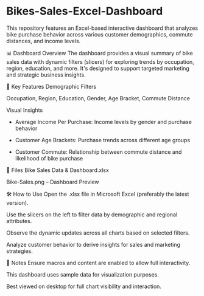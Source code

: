 # Bikes-Sales-Excel-Dashboard
This repository features an Excel-based interactive dashboard that analyzes bike purchase behavior across various customer demographics, commute distances, and income levels.

📊 Dashboard Overview
The dashboard provides a visual summary of bike sales data with dynamic filters (slicers) for exploring trends by occupation, region, education, and more. It's designed to support targeted marketing and strategic business insights.


🧾 Key Features
Demographic Filters

Occupation, Region, Education, Gender, Age Bracket, Commute Distance

Visual Insights

- Average Income Per Purchase: Income levels by gender and purchase behavior

- Customer Age Brackets: Purchase trends across different age groups

- Customer Commute: Relationship between commute distance and likelihood of bike purchase

📁 Files
Bike Sales Data & Dashboard.xlsx 

Bike-Sales.png – Dashboard Preview

🛠 How to Use
Open the .xlsx file in Microsoft Excel (preferably the latest version).

Use the slicers on the left to filter data by demographic and regional attributes.

Observe the dynamic updates across all charts based on selected filters.

Analyze customer behavior to derive insights for sales and marketing strategies.

📌 Notes
Ensure macros and content are enabled to allow full interactivity.

This dashboard uses sample data for visualization purposes.

Best viewed on desktop for full chart visibility and interaction.
